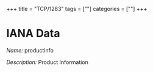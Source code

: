 +++
title = "TCP/1283"
tags = [""]
categories = [""]
+++

# IANA Data

_Name:_ productinfo

_Description:_ Product Information

